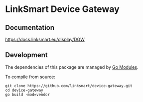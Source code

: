 # LinkSmart Device Gateway
## Documentation
https://docs.linksmart.eu/display/DGW

## Development
The dependencies of this package are managed by [Go Modules](https://blog.golang.org/using-go-modules).

To compile from source:
```
git clone https://github.com/linksmart/device-gateway.git
cd device-gateway
go build -mod=vendor
```